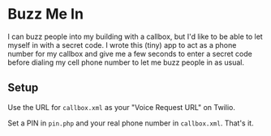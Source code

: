 # Buzz Me In

I can buzz people into my building with a callbox, but I'd like to be able to let myself in with a secret code.  I wrote this (tiny) app to act as a phone number for my callbox and give me a few seconds to enter a secret code before dialing my cell phone number to let me buzz people in as usual.

## Setup

Use the URL for `callbox.xml` as your "Voice Request URL" on Twilio.

Set a PIN in `pin.php` and your real phone number in `callbox.xml`.  That's it.
